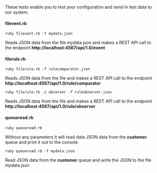 
These tests enable you to test your configuration and send in test data to our system.

#### filevent.rb

```
ruby filevent.rb -f mydata.json
```

Reads JSON data from the file mydata.json and makes a REST API call to the
endpoint **http://localhost:4567/api/1.0/event**

#### filerule.rb

```
ruby filerule.rb -f rulecomparator.json
```

Reads JSON data from the file and makes a REST API call to the
endpoint **http://localhost:4567/api/1.0/rule/comparator**

```
ruby filerule.rb -z observer -f ruleobserver.json
```

Reads JSON data from the file and makes a REST API call to the
endpoint **http://localhost:4567/api/1.0/rule/observer**

#### queueread.rb

```
ruby queueread.rb
```

Without any parameters it will read data JSON data from the **customer** queue and
print it out to the console.

```
ruby queueread.rb -f mydata.json
```

Read JSON data from the **customer** queue and write the JSON to the file
mydata.json
